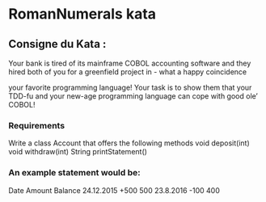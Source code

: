 #  RomanNumerals kata

## Consigne du Kata :

Your bank is tired of its mainframe COBOL accounting software and they hired both of you for a greenfield project in - what a happy coincidence

your favorite programming language!
Your task is to show them that your TDD-fu and your new-age programming language can cope with good ole’ COBOL!

### Requirements
Write a class Account that offers the following methods void deposit(int) void withdraw(int) String printStatement()

### An example statement would be:

Date        Amount  Balance
24.12.2015   +500      500
23.8.2016    -100      400
